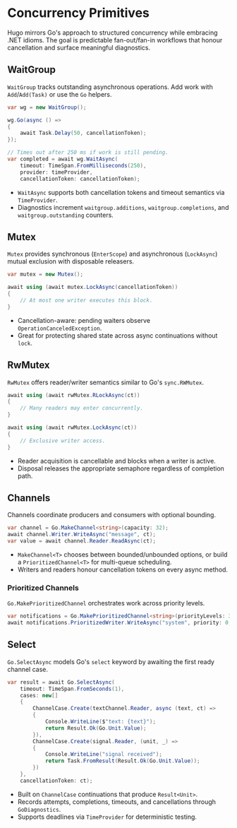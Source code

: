 # Concurrency Primitives

Hugo mirrors Go's approach to structured concurrency while embracing .NET idioms. The goal is predictable fan-out/fan-in workflows that honour cancellation and surface meaningful diagnostics.

## WaitGroup

`WaitGroup` tracks outstanding asynchronous operations. Add work with `Add`/`Add(Task)` or use the `Go` helpers.

```csharp
var wg = new WaitGroup();

wg.Go(async () =>
{
    await Task.Delay(50, cancellationToken);
});

// Times out after 250 ms if work is still pending.
var completed = await wg.WaitAsync(
    timeout: TimeSpan.FromMilliseconds(250),
    provider: timeProvider,
    cancellationToken: cancellationToken);
```

- `WaitAsync` supports both cancellation tokens and timeout semantics via `TimeProvider`.
- Diagnostics increment `waitgroup.additions`, `waitgroup.completions`, and `waitgroup.outstanding` counters.

## Mutex

`Mutex` provides synchronous (`EnterScope`) and asynchronous (`LockAsync`) mutual exclusion with disposable releasers.

```csharp
var mutex = new Mutex();

await using (await mutex.LockAsync(cancellationToken))
{
    // At most one writer executes this block.
}
```

- Cancellation-aware: pending waiters observe `OperationCanceledException`.
- Great for protecting shared state across async continuations without `lock`.

## RwMutex

`RwMutex` offers reader/writer semantics similar to Go's `sync.RWMutex`.

```csharp
await using (await rwMutex.RLockAsync(ct))
{
    // Many readers may enter concurrently.
}

await using (await rwMutex.LockAsync(ct))
{
    // Exclusive writer access.
}
```

- Reader acquisition is cancellable and blocks when a writer is active.
- Disposal releases the appropriate semaphore regardless of completion path.

## Channels

Channels coordinate producers and consumers with optional bounding.

```csharp
var channel = Go.MakeChannel<string>(capacity: 32);
await channel.Writer.WriteAsync("message", ct);
var value = await channel.Reader.ReadAsync(ct);
```

- `MakeChannel<T>` chooses between bounded/unbounded options, or build a `PrioritizedChannel<T>` for multi-queue scheduling.
- Writers and readers honour cancellation tokens on every async method.

### Prioritized Channels

`Go.MakePrioritizedChannel` orchestrates work across priority levels.

```csharp
var notifications = Go.MakePrioritizedChannel<string>(priorityLevels: 3, defaultPriority: 1);
await notifications.PrioritizedWriter.WriteAsync("system", priority: 0, ct);
```

## Select

`Go.SelectAsync` models Go's `select` keyword by awaiting the first ready channel case.

```csharp
var result = await Go.SelectAsync(
    timeout: TimeSpan.FromSeconds(1),
    cases: new[]
    {
        ChannelCase.Create(textChannel.Reader, async (text, ct) =>
        {
            Console.WriteLine($"text: {text}");
            return Result.Ok(Go.Unit.Value);
        }),
        ChannelCase.Create(signal.Reader, (unit, _) =>
        {
            Console.WriteLine("signal received");
            return Task.FromResult(Result.Ok(Go.Unit.Value));
        })
    },
    cancellationToken: ct);
```

- Built on `ChannelCase` continuations that produce `Result<Unit>`.
- Records attempts, completions, timeouts, and cancellations through `GoDiagnostics`.
- Supports deadlines via `TimeProvider` for deterministic testing.
